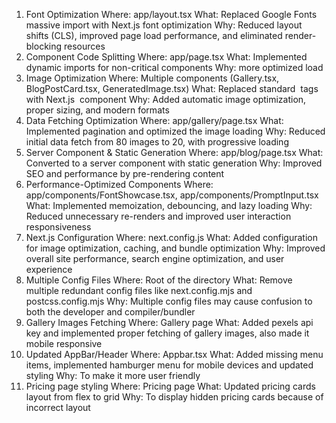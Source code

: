 1. Font Optimization
Where: app/layout.tsx
What: Replaced Google Fonts massive import with Next.js font optimization
Why: Reduced layout shifts (CLS), improved page load performance, and eliminated render-blocking resources
2. Component Code Splitting
Where: app/page.tsx
What: Implemented dynamic imports for non-critical components
Why: more optimized load 
3. Image Optimization
Where: Multiple components (Gallery.tsx, BlogPostCard.tsx, GeneratedImage.tsx)
What: Replaced standard <img> tags with Next.js <Image> component
Why: Added automatic image optimization, proper sizing, and modern formats
4. Data Fetching Optimization
Where: app/gallery/page.tsx
What: Implemented pagination and optimized the image loading
Why: Reduced initial data fetch from 80 images to 20, with progressive loading
5. Server Component & Static Generation
Where: app/blog/page.tsx
What: Converted to a server component with static generation
Why: Improved SEO and performance by pre-rendering content
6. Performance-Optimized Components
Where: app/components/FontShowcase.tsx, app/components/PromptInput.tsx
What: Implemented memoization, debouncing, and lazy loading
Why: Reduced unnecessary re-renders and improved user interaction responsiveness
7. Next.js Configuration
Where: next.config.js
What: Added  configuration for image optimization, caching, and bundle optimization
Why: Improved overall site performance, search engine optimization, and user experience
8. Multiple Config Files
Where: Root of the directory
What: Remove multiple redundant config files like next.config.mjs and postcss.config.mjs
Why: Multiple config files may cause confusion to both the developer and compiler/bundler
9. Gallery Images Fetching
Where: Gallery page
What: Added pexels api key and implemented proper fetching of gallery images, also made it mobile responsive
10. Updated AppBar/Header
Where: Appbar.tsx
What: Added missing menu items, implemented hamburger menu for mobile devices and updated styling 
Why: To make it more user friendly
11. Pricing page styling
Where: Pricing page
What: Updated pricing cards layout from flex to grid
Why: To display hidden pricing cards because of incorrect layout
